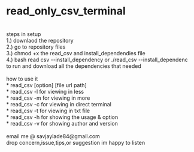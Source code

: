 # read_only_csv_terminal
<br>
steps in setup<br>
1.) downlaod the repository<br>
2.) go to repository files<br>
3.) chmod +x the read_csv and install_dependendies  file<br>
4.) bash read csv --install_dependency or ./read_csv --install_dependenc<br>
    to run and download all the dependencies that needed<br>
<br>
how to use it<br>
* read_csv [option] [file url path]<br>
* read_csv -l for viewing in less<br>
* read_csv -m for viewing in more<br>
* read_csv -c for viewing in direct terminal<br>
* read_csv -t for viewing in txt file<br>
* read_csv -h for showing the usage & option<br>
* read_csv -v for showing author and version<br>
<br>
email me @ savjaylade84@gmail.com<br>
drop concern,issue,tips,or suggestion im happy to listen<br>


